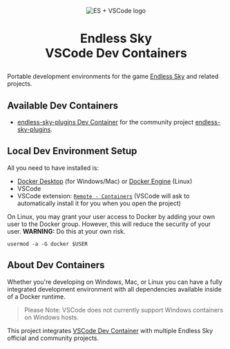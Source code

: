 <p align=center><img alt="ES + VSCode logo" src="https://user-images.githubusercontent.com/875669/158088093-50c40a92-bee1-45dc-b740-32162cd42ce2.png" /></p>

<h1><p align=center>Endless Sky<br />VSCode Dev Containers</p></h1>

Portable development environments for the game [Endless Sky][es] and related
projects.

Available Dev Containers
------------------------

- [endless-sky-plugins Dev Container](endless-sky-plugins) for the community
  project [endless-sky-plugins][plugins].

[plugins]: https://github.com/EndlessSkyCommunity/endless-sky-plugins


Local Dev Environment Setup
---------------------------

All you need to have installed is:

- [Docker Desktop][desktop] (for Windows/Mac) or [Docker Engine][engine] (Linux)
- VSCode
- VSCode extension: [`Remote - Containers`][ext] (VSCode will ask to
  automatically install it for you when you open the project)

On Linux, you may grant your user access to Docker by adding your own user to
the Docker group.  However, this will reduce the security of your user.
**WARNING:** Do this at your own risk.

    usermod -a -G docker $USER

[desktop]: https://www.docker.com/products/docker-desktop
[engine]: https://docs.docker.com/engine/install/
[ext]: https://marketplace.visualstudio.com/items?itemName=ms-vscode-remote.remote-containers

About Dev Containers
--------------------

Whether you're developing on Windows, Mac, or Linux you can have a fully
integrated development environment with all dependencies available inside of a
Docker runtime.

> Please Note: VSCode does not currently support Windows containers on Windows
> hosts.

This project integrates [VSCode Dev Container][devc] with multiple Endless Sky
official and community projects.

[devc]: https://code.visualstudio.com/docs/remote/containers
[es]: https://endless-sky.github.io/
